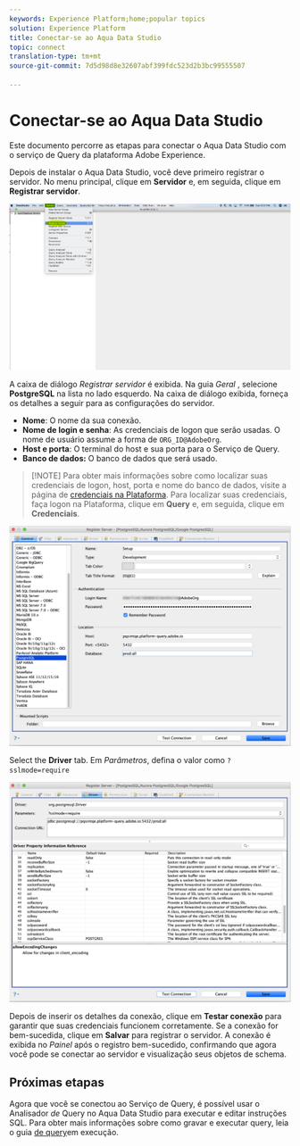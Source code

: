 ```yaml
---
keywords: Experience Platform;home;popular topics
solution: Experience Platform
title: Conectar-se ao Aqua Data Studio
topic: connect
translation-type: tm+mt
source-git-commit: 7d5d98d8e32607abf399fdc523d2b3bc99555507

---
```



# Conectar-se ao Aqua Data Studio

Este documento percorre as etapas para conectar o Aqua Data Studio com o serviço de Query da plataforma Adobe Experience.

Depois de instalar o Aqua Data Studio, você deve primeiro registrar o servidor. No menu principal, clique em **Servidor** e, em seguida, clique em **Registrar servidor**.

![](../images/clients/aqua-data-studio/register-server.png)

A caixa de diálogo *Registrar servidor* é exibida. Na guia *Geral* , selecione **PostgreSQL** na lista no lado esquerdo. Na caixa de diálogo exibida, forneça os detalhes a seguir para as configurações do servidor.

- **Nome**: O nome da sua conexão.
- **Nome de login e senha**: As credenciais de logon que serão usadas. O nome de usuário assume a forma de `ORG_ID@AdobeOrg`.
- **Host e porta**: O terminal do host e sua porta para o Serviço de Query.
- **Banco de dados:** O banco de dados que será usado.

>[!NOTE] Para obter mais informações sobre como localizar suas credenciais de logon, host, porta e nome do banco de dados, visite a página de [credenciais na Plataforma](https://platform.adobe.com/query/configuration). Para localizar suas credenciais, faça logon na Plataforma, clique em **Query** e, em seguida, clique em **Credenciais**.

![](../images/clients/aqua-data-studio/register-server-general-tab.png)

Select the **Driver** tab. Em *Parâmetros*, defina o valor como `?sslmode=require`

![](../images/clients/aqua-data-studio/register-server-driver-tab.png)

Depois de inserir os detalhes da conexão, clique em **Testar conexão** para garantir que suas credenciais funcionem corretamente. Se a conexão for bem-sucedida, clique em **Salvar** para registrar o servidor. A conexão é exibida no *Painel* após o registro bem-sucedido, confirmando que agora você pode se conectar ao servidor e visualização seus objetos de schema.

## Próximas etapas

Agora que você se conectou ao Serviço de Query, é possível usar o Analisador *de* Query no Aqua Data Studio para executar e editar instruções SQL. Para obter mais informações sobre como gravar e executar query, leia o guia [de query](../creating-queries/creating-queries.md)em execução.